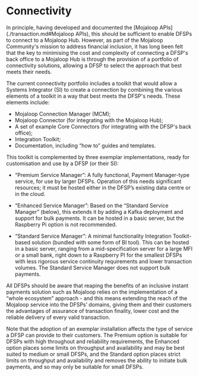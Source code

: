 # Connectivity

In principle, having developed and documented the [Mojaloop APIs](./transaction.md#Mojaloop APIs), this should be sufficient to enable DFSPs to connect to a Mojaloop Hub. However, as part of the Mojaloop Community's mission to address financial inclusion, it has long been felt that the key to minimising the cost and complexity of connecting a DFSP's back office to a Mojaloop Hub is through the provision of a portfolio of connectivity solutions, allowing a DFSP to select the approach that best meets their needs.

The current connectivity portfolio includes a toolkit that would allow a Systems Integrator (SI) to create a connection by combining the various elements of a toolkit in a way that best meets the DFSP's needs. These elements include:
  - Mojaloop Connection Manager (MCM);
  - Mojaloop Connector (for integrating with the Mojaloop Hub);
  - A set of example Core Connectors (for integrating with the DFSP's back office);
  - Integration Toolkit;
  - Documentation, including “how to” guides and templates.

This toolkit is complemented by three exemplar implementations, ready for customisation and use by a DFSP (or their SI):
  - “Premium Service Manager”: A fully functional, Payment Manager-type service, for use by larger DFSPs. Operation of this needs significant resources; it must be hosted either in the DFSP’s existing data centre or in the cloud.

  - “Enhanced Service Manager”: Based on the “Standard Service Manager” (below), this extends it by adding a Kafka deployment and support for bulk payments. It can be hosted in a basic server, but the Raspberry Pi option is not recommended.

  - “Standard Service Manager”: A minimal functionality Integration Toolkit-based solution (bundled with some form of BI tool). This can be hosted in a basic server, ranging from a mid-specification server for a large MFI or a small bank, right down to a Raspberry PI for the smallest DFSPs with less rigorous service continuity requirements and lower transaction volumes. The Standard Service Manager does not support bulk payments.


All DFSPs should be aware that reaping the benefits of an inclusive instant payments solution such as Mojaloop relies on the implementation of a “whole ecosystem” approach - and this means extending the reach of the Mojaloop service into the DFSPs’ domains, giving them and their customers the advantages of assurance of transaction finality, lower cost and the reliable delivery of every valid transaction.

Note that the adoption of an exemplar installation affects the type of service a DFSP can provide to their customers. The Premium option is suitable for DFSPs with high throughout and reliability requirements, the Enhanced option places some limits on throughput and availability and may be best suited to medium or small DFSPs, and the Standard option places strict limits on throughput and availability and removes the ability to initiate bulk payments, and so may only be suitable for small DFSPs.